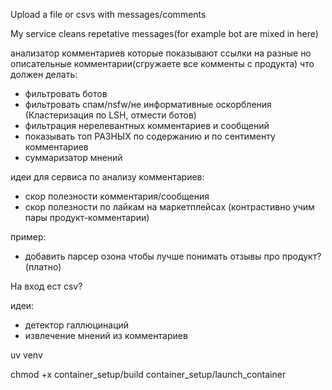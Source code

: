 
Upload a file or csvs with messages/comments

My service cleans repetative messages(for example bot are mixed in here)

анализатор комментариев которые показывают ссылки на разные но описательные комментарии(сгружаете все комменты с продукта)
что должен делать:
- фильтровать ботов
- фильтровать спам/nsfw/не информативные оскорбления (Кластеризация по LSH, отмести ботов)
- фильтрация нерелевантных комментариев и сообщений
- показывать топ РАЗНЫХ по содержанию и по сентименту комментариев
- суммаризатор мнений

идеи для сервиса по анализу комментариев:
- скор полезности комментария/сообщения
- скор полезности по лайкам на маркетплейсах (контрастивно учим пары продукт-комментарии)

пример:
- добавить парсер озона чтобы лучше понимать отзывы про продукт? (платно)

На вход ест csv?



идеи:
- детектор галлюцинаций
- извлечение мнений из комментариев




uv venv

chmod +x container_setup/build container_setup/launch_container